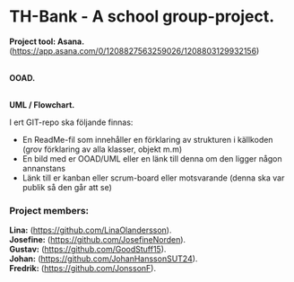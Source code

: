  # **TH-Bank - A school group-project.**

**Project tool: Asana.**<br/>
(https://app.asana.com/0/1208827563259026/1208803129932156)<br/>

<br>**OOAD.**<br/>

<br>**UML / Flowchart.**<br/>

I ert GIT-repo ska följande finnas:

- En ReadMe-fil som innehåller en förklaring av strukturen i källkoden (grov förklaring av alla klasser, objekt m.m)
- En bild med er OOAD/UML eller en länk till denna om den ligger någon annanstans
- Länk till er kanban eller scrum-board eller motsvarande (denna ska var publik så den går att se)





 ### **Project members:**
 **Lina:** (https://github.com/LinaOlandersson).<br/>
 **Josefine:** (https://github.com/JosefineNorden).<br/>
 **Gustav:** (https://github.com/GoodStuff15).<br/>
 **Johan:** (https://github.com/JohanHanssonSUT24).<br/>
 **Fredrik:** (https://github.com/JonssonF).

